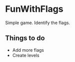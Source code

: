 FunWithFlags
============

Simple game. Identify the flags.

Things to do
------------
* Add more flags 
* Create levels